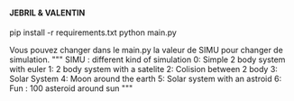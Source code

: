 #### JEBRIL & VALENTIN ####
pip install -r requirements.txt
python main.py

Vous pouvez changer dans le main.py la valeur de SIMU pour changer de simulation.
"""
SIMU : different kind of simulation
0:  Simple 2 body system with euler
1:  2 body system with a satelite
2:  Colision between 2 body
3:  Solar System
4:  Moon around the earth
5:  Solar system with an astroid
6:  Fun : 100 asteroid around sun
"""
